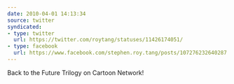 ```yaml
---
date: 2010-04-01 14:13:34
source: twitter
syndicated:
- type: twitter
  url: https://twitter.com/roytang/statuses/11426174051/
- type: facebook
  url: https://www.facebook.com/stephen.roy.tang/posts/107276232640287
---
```


Back to the Future Trilogy on Cartoon Network!